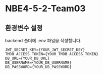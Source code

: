 # NBE4-5-2-Team03

## 환경변수 설정

backend 폴더에 .env 파일을 작성합니다.

```
JWT_SECRET_KEY={YOUR_JWT_SECRET_KEY}
TMDB_ACCESS_TOKEN={YOUR_TMDB_ACCESS_TOKEN}
DB_URL={YOUR_DB_URL}
DB_USERNAME={YOUR_DB_USERNAME}
DB_PASSWORD={YOUR_DB_PASSWORD}
```
